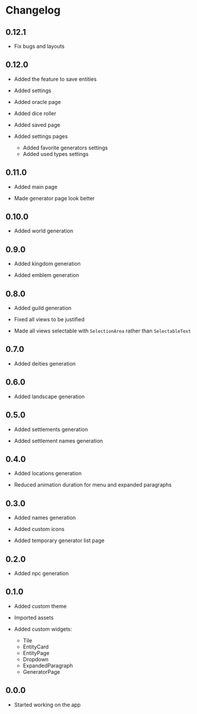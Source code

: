 # Changelog

## 0.12.1

- Fix bugs and layouts

## 0.12.0

- Added the feature to save entities
- Added settings

- Added oracle page
- Added dice roller
- Added saved page
- Added settings pages
  - Added favorite generators settings
  - Added used types settings

## 0.11.0

- Added main page

- Made generator page look better

## 0.10.0

- Added world generation

## 0.9.0

- Added kingdom generation

- Added emblem generation

## 0.8.0

- Added guild generation

- Fixed all views to be justified

- Made all views selectable with `SelectionArea` rather than `SelectableText`

## 0.7.0

- Added deities generation

## 0.6.0

- Added landscape generation

## 0.5.0

- Added settlements generation

- Added settlement names generation

## 0.4.0

- Added locations generation

- Reduced animation duration for menu and expanded paragraphs

## 0.3.0

- Added names generation

- Added custom icons

- Added temporary generator list page

## 0.2.0

- Added npc generation

## 0.1.0

- Added custom theme

- Imported assets

- Added custom widgets:
  - Tile
  - EntityCard
  - EntityPage
  - Dropdown
  - ExpandedParagraph
  - GeneratorPage

## 0.0.0

- Started working on the app

